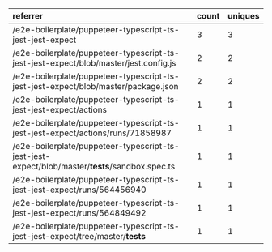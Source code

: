 | referrer                                                                                        | count | uniques |
| :---------------------------------------------------------------------------------------------- | :---- | :------ |
| /e2e-boilerplate/puppeteer-typescript-ts-jest-jest-expect                                       | 3     | 3       |
| /e2e-boilerplate/puppeteer-typescript-ts-jest-jest-expect/blob/master/jest.config.js            | 2     | 2       |
| /e2e-boilerplate/puppeteer-typescript-ts-jest-jest-expect/blob/master/package.json              | 2     | 2       |
| /e2e-boilerplate/puppeteer-typescript-ts-jest-jest-expect/actions                               | 1     | 1       |
| /e2e-boilerplate/puppeteer-typescript-ts-jest-jest-expect/actions/runs/71858987                 | 1     | 1       |
| /e2e-boilerplate/puppeteer-typescript-ts-jest-jest-expect/blob/master/__tests__/sandbox.spec.ts | 1     | 1       |
| /e2e-boilerplate/puppeteer-typescript-ts-jest-jest-expect/runs/564456940                        | 1     | 1       |
| /e2e-boilerplate/puppeteer-typescript-ts-jest-jest-expect/runs/564849492                        | 1     | 1       |
| /e2e-boilerplate/puppeteer-typescript-ts-jest-jest-expect/tree/master/__tests__                 | 1     | 1       |